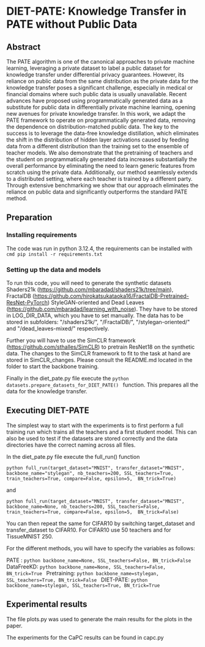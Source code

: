 # DIET-PATE: Knowledge Transfer in PATE without Public Data

## Abstract
The PATE algorithm is one of the canonical approaches to private machine learning, leveraging a private dataset to label a public dataset for knowledge transfer under differential privacy guarantees. However, its reliance on public data from the same distribution as the private data for the knowledge transfer poses a significant challenge, especially in medical or financial domains where such public data is usually unavailable. Recent advances have proposed using programmatically generated data as a substitute for public data in differentially private machine learning, opening new avenues for private knowledge transfer. In this work, we adapt the PATE framework to operate on programmatically generated data, removing the dependence on distribution-matched public data. The key to the success is to leverage the data-free knowledge distillation, which eliminates the shift in the distribution of hidden layer activations caused by feeding data from a different distribution than the training set to the ensemble of teacher models. We also demonstrate that the pretraining of teachers and the student on programmatically generated data increases substantially the overall performance by eliminating the need to learn generic features from scratch using the private data. Additionally, our method seamlessly extends to a distributed setting, where each teacher is trained by a different party. Through extensive benchmarking we show that our approach eliminates the reliance on public data and significantly outperforms the standard PATE method.


## Preparation

### Installing requirements

The code was run in python 3.12.4, the requirements can be installed with ```cmd pip install -r requirements.txt```

### Setting up the data and models

To run this code, you will need to generate the synthetic datasets Shaders21k (https://github.com/mbaradad/shaders21k/tree/main), FractalDB (https://github.com/hirokatsukataoka16/FractalDB-Pretrained-ResNet-PyTorch) StyleGAN-oriented and Dead Leaves (https://github.com/mbaradad/learning_with_noise).
They have to be stored in LOG_DIR_DATA, which you have to set manually. The data has to be stored in subfolders: "/shaders21k/", "/FractalDB/", "/stylegan-oriented/" and "/dead_leaves-mixed/" respectively.  

Further you will have to use the SimCLR framework (https://github.com/sthalles/SimCLR) to pretrain ResNet18 on the synthetic data. The changes to the SimCLR framework to fit to the task at hand are stored in SimCLR_changes. Please consult the README.md located in the folder to start the backbone training. 

Finally in the diet_pate.py file execute the ```python datasets.prepare_datasets_for_DIET_PATE() ``` function. This prepares all the data for the knowledge transfer.

## Executing DIET-PATE

The simplest way to start with the experiments is to first perform a full training run which trains all the teachers and a first student model. This can also be used to test if the datasets are stored correctly and the data directories have the correct naming across all files.

In the diet_pate.py file execute the full_run() function

```python full_run(target_dataset="MNIST", transfer_dataset="MNIST", backbone_name="stylegan", nb_teachers=200, SSL_teachers=True, train_teachers=True, compare=False, epsilon=5,  BN_trick=True) ```

and 

```python full_run(target_dataset="MNIST", transfer_dataset="MNIST", backbone_name=None, nb_teachers=200, SSL_teachers=False, train_teachers=True, compare=False, epsilon=5,  BN_trick=False) ```

You can then repeat the same for CIFAR10 by switching target_dataset and transfer_dataset to CIFAR10. For CIFAR10 use 50 teachers and for TissueMNIST 250. 

For the different methods, you will have to specify the variables as follows:

PATE : ```python backbone_name=None, SSL_teachers=False, BN_trick=False ```
DataFreeKD: ```python backbone_name=None, SSL_teachers=False, BN_trick=True ```
Pretraining: ```python backbone_name=stylegan, SSL_teachers=True, BN_trick=False ```
DIET-PATE: ```python backbone_name=stylegan, SSL_teachers=True, BN_trick=True ```


## Experimental results

The file plots.py was used to generate the main results for the plots in the paper.

The experiments for the CaPC results can be found in capc.py 